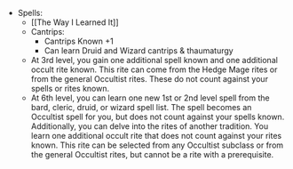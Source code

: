- Spells:
	- [[The Way I Learned It]]
	- Cantrips:
		- Cantrips Known +1
		- Can learn Druid and Wizard cantrips & thaumaturgy
	- At 3rd level, you gain one additional spell known and one additional occult rite known. This rite can come from the Hedge Mage rites or from the general Occultist rites. These do not count against your spells or rites known.
	- At 6th level, you can learn one new 1st or 2nd level spell from the bard, cleric, druid, or wizard spell list. The spell becomes an Occultist spell for you, but does not count against your spells known. Additionally, you can delve into the rites of another tradition. You learn one additional occult rite that does not count against your rites known. This rite can be selected from any Occultist subclass or from the general Occultist rites, but cannot be a rite with a prerequisite.
